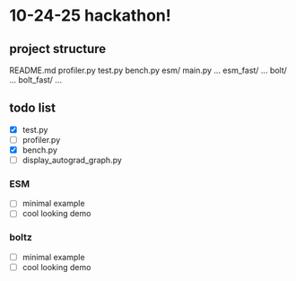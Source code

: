 # 10-24-25 hackathon!

## project structure

README.md
profiler.py
test.py
bench.py
esm/
    main.py
    ...
esm_fast/
    ...
bolt/
   ...
bolt_fast/
    ...

## todo list

- [x] test.py
- [ ] profiler.py
- [x] bench.py
- [ ] display_autograd_graph.py

### ESM

- [ ] minimal example
- [ ] cool looking demo

### boltz

- [ ] minimal example
- [ ] cool looking demo
